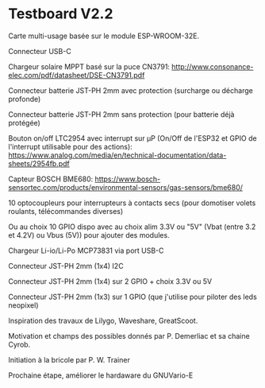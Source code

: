 # Testboard V2.2

Carte multi-usage basée sur le module ESP-WROOM-32E.

Connecteur USB-C

Chargeur solaire MPPT basé sur la puce CN3791:  http://www.consonance-elec.com/pdf/datasheet/DSE-CN3791.pdf

Connecteur batterie JST-PH 2mm avec protection (surcharge ou décharge profonde)

Connecteur batterie JST-PH 2mm sans protection (pour batterie déjà protégée)

Bouton on/off LTC2954 avec interrupt sur µP (On/Off de l'ESP32 et GPIO de l'interrupt utilisable pour des actions): https://www.analog.com/media/en/technical-documentation/data-sheets/2954fb.pdf

Capteur BOSCH BME680: https://www.bosch-sensortec.com/products/environmental-sensors/gas-sensors/bme680/

10 optocoupleurs pour interrupteurs à contacts secs (pour domotiser volets roulants, télécommandes diverses)

Ou au choix 10 GPIO dispo avec au choix alim 3.3V ou "5V" (Vbat (entre 3.2 et 4.2V) ou Vbus (5V)) pour ajouter des modules.

Chargeur Li-io/Li-Po MCP73831 via port USB-C

Connecteur JST-PH 2mm (1x4) I2C

Connecteur JST-PH 2mm (1x4) sur 2 GPIO + choix 3.3V ou 5V

Connecteur JST-PH 2mm (1x3) sur 1 GPIO (que j'utilise pour piloter des leds neopixel)

Inspiration des travaux de Lilygo, Waveshare, GreatScoot.

Motivation et champs des possibles donnés par P. Demerliac et sa chaine Cyrob.  

Initiation à la bricole par P. W. Trainer

Prochaine étape, améliorer le hardaware du GNUVario-E

